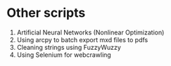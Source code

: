 # Other scripts
1. Artificial Neural Networks (Nonlinear Optimization)
2. Using arcpy to batch export mxd files to pdfs
3. Cleaning strings using FuzzyWuzzy
4. Using Selenium for webcrawling
